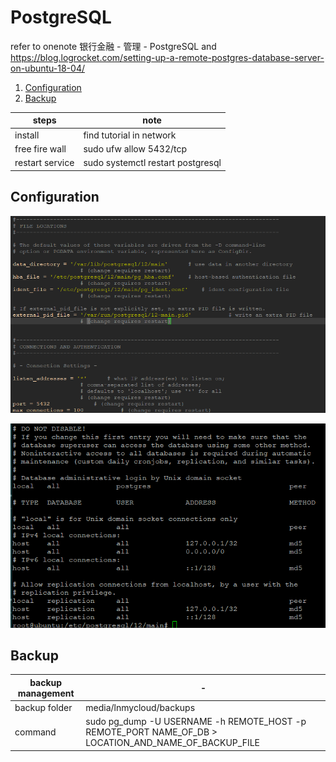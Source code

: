 # PostgreSQL
refer to onenote 银行金融 - 管理 - PostgreSQL and https://blog.logrocket.com/setting-up-a-remote-postgres-database-server-on-ubuntu-18-04/

1. [Configuration](#Configuration)
2. [Backup](#Backup)

steps | note
------- | --------------
install | find tutorial in network
free fire wall | sudo ufw allow 5432/tcp
restart service | sudo systemctl restart postgresql

## Configuration

![diagram](postgresql_conf.png)

![diagram](pg_hba_conf.png)

## Backup

backup management | - 
-----------|------------
backup folder | media/lnmycloud/backups
command | sudo pg_dump -U USERNAME -h REMOTE_HOST -p REMOTE_PORT NAME_OF_DB > LOCATION_AND_NAME_OF_BACKUP_FILE
